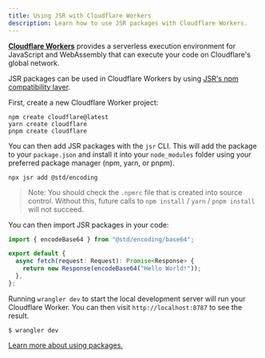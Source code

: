 ```yaml
---
title: Using JSR with Cloudflare Workers
description: Learn how to use JSR packages with Cloudflare Workers.
---
```


[**Cloudflare Workers**](https://workers.cloudflare.com) provides a serverless
execution environment for JavaScript and WebAssembly that can execute your code
on Cloudflare's global network.

JSR packages can be used in Cloudflare Workers by using
[JSR's npm compatibility layer](/docs/npm-compatibility).

First, create a new Cloudflare Worker project:

```shell
npm create cloudflare@latest
yarn create cloudflare
pnpm create cloudflare
```

You can then add JSR packages with the `jsr` CLI. This will add the package to
your `package.json` and install it into your `node_modules` folder using your
preferred package manager (npm, yarn, or pnpm).

```shell
npx jsr add @std/encoding
```

> Note: You should check the `.npmrc` file that is created into source control.
> Without this, future calls to `npm install` / `yarn` / `pnpm install` will not
> succeed.

You can then import JSR packages in your code:

```ts
import { encodeBase64 } from "@std/encoding/base64";

export default {
  async fetch(request: Request): Promise<Response> {
    return new Response(encodeBase64("Hello World!"));
  },
};
```

Running `wrangler dev` to start the local development server will run your
Cloudflare Worker. You can then visit `http://localhost:8787` to see the result.

```shell
$ wrangler dev
```

[Learn more about using packages.](/docs/using-packages)
